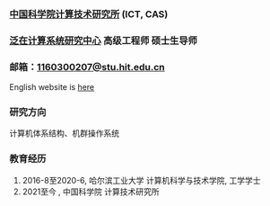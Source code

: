 
### [中国科学院计算技术研究所](http://www.ict.cas.cn/)  (ICT, CAS)
### [泛在计算系统研究中心](http://www.ncic.ac.cn/index.php)  高级工程师 硕士生导师

### 邮箱：1160300207@stu.hit.edu.cn 
English website is [here](https://www.liuchong.ml/eng/)  
### 研究方向
计算机体系结构、机群操作系统
### 教育经历
1.  2016-8至2020-6, 哈尔滨工业大学 计算机科学与技术学院, 工学学士
2.  2021至今      , 中国科学院 计算技术研究所

<!-- ### 工作经历 -->

<!-- ### 学术服务 -->

<!-- ### 会议论文 -->

<!-- ### 期刊论文 -->

<!-- ### 学术奖励 -->